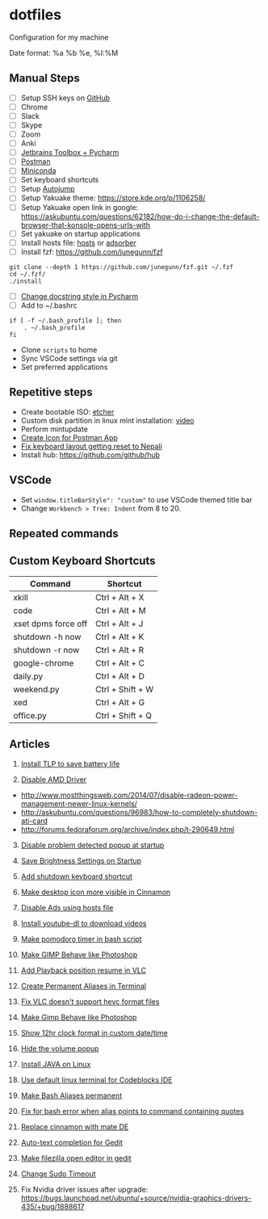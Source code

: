 # dotfiles
Configuration for my machine


Date format: %a %b %e, %I:%M

## Manual Steps
- [ ] Setup SSH keys on [GitHub](https://github.com/settings/keys)
- [ ] Chrome
- [ ] Slack
- [ ] Skype
- [ ] Zoom
- [ ] Anki
- [ ] [Jetbrains Toolbox + Pycharm](https://www.jetbrains.com/toolbox-app/)
- [ ] [Postman](https://app.getpostman.com/app/download/linux64)
- [ ] [Miniconda](https://docs.conda.io/projects/conda/en/latest/user-guide/install/linux.html#install-linux-silent)
- [ ] Set keyboard shortcuts
- [ ] Setup [Autojump](https://www.linode.com/docs/tools-reference/tools/faster-file-navigation-with-autojump/#debian-ubuntu)
- [ ] Setup Yakuake theme: https://store.kde.org/p/1106258/  
- [ ] Setup Yakuake open link in google: https://askubuntu.com/questions/62182/how-do-i-change-the-default-browser-that-konsole-opens-urls-with
- [ ] Set yakuake on startup applications
- [ ] Install hosts file: [hosts](https://github.com/StevenBlack/hosts) or [adsorber](https://github.com/stablestud/adsorber#portable-mode)
- [ ] Install fzf: https://github.com/junegunn/fzf
```shell
git clone --depth 1 https://github.com/junegunn/fzf.git ~/.fzf
cd ~/.fzf/
./install
```
- [ ] [Change docstring style in Pycharm](https://intellij-support.jetbrains.com/hc/en-us/community/posts/115000784410-how-to-change-pycharm-default-commenting-style-for-function-)
- [ ] Add to ~/.bashrc
```
if [ -f ~/.bash_profile ]; then
    . ~/.bash_profile
fi
```
- Clone `scripts` to home
- Sync VSCode settings via git
- Set preferred applications

## Repetitive steps
- Create bootable ISO: [etcher](https://github.com/balena-io/etcher)
- Custom disk partition in linux mint installation: [video](https://youtu.be/Nps2RF8fq18)
- Perform mintupdate
- [Create Icon for Postman App](https://medium.com/@canoodle/adding-icon-launcher-for-postman-native-app-in-ubuntu-a48a3917c786)
- [Fix keyboard layout getting reset to Nepali](https://forums.linuxmint.com/viewtopic.php?f=208&t=169930#p873888)
- Install hub: https://github.com/github/hub

## VSCode
- Set `window.titleBarStyle": "custom"` to use VSCode themed title bar
- Change `Workbench > Tree: Indent` from 8 to 20.

## Repeated commands

## Custom Keyboard Shortcuts
|Command | Shortcut|
|---|---|
|xkill|Ctrl + Alt + X|
|code|Ctrl + Alt + M|
|xset dpms force off|Ctrl + Alt + J|
|shutdown -h now|Ctrl + Alt + K|
|shutdown -r now|Ctrl + Alt + R|
|google-chrome|Ctrl + Alt + C|
|daily.py|Ctrl + Alt + D|
|weekend.py|Ctrl + Shift + W|
|xed|Ctrl + Alt + G|
|office.py|Ctrl + Shift + Q|


## Articles
01. [Install TLP to save battery life](http://linrunner.de/en/tlp/docs/tlp-faq.html)

02. [Disable AMD Driver](#) 
 * http://www.mostthingsweb.com/2014/07/disable-radeon-power-management-newer-linux-kernels/ 
 * http://askubuntu.com/questions/96983/how-to-completely-shutdown-ati-card
 * http://forums.fedoraforum.org/archive/index.php/t-290649.html

03. [Disable problem detected popup at startup](http://askubuntu.com/questions/133385/getting-system-program-problem-detected-pops-up-regularly-after-upgrade)

04. [Save Brightness Settings on Startup](http://askubuntu.com/questions/151651/brightness-is-reset-to-maximum-on-every-restart/227553#227553)

05. [Add shutdown keyboard shortcut](https://amitness.com/ubuntu-keyboard-shortcut#ubuntu-keyboard-shortcut)

06. [Make desktop icon more visible in Cinnamon](http://forums.fedoraforum.org/showthread.php?t=300371)

07. [Disable Ads using hosts file](http://winhelp2002.mvps.org/hosts.txt)

08. [Install youtube-dl to download videos](https://rg3.github.io/youtube-dl/download.html)

09. [Make pomodoro timer in bash script](http://superuser.com/questions/224265/pomodoro-timer-for-linux)

10. [Make GIMP Behave like Photoshop](http://www.noobslab.com/2014/03/give-new-looks-to-gimp-image-editor.html)

11. [Add Playback position resume in VLC](http://www.webupd8.org/2014/07/make-vlc-automatically-save-restore.html)

12. [Create Permanent Aliases in Terminal](http://askubuntu.com/a/17538)

13. [Fix VLC doesn't support hevc format files](http://www.unixmen.com/fix-vlc-not-support-audio-video-format-hevc/)

14. [Make Gimp Behave like Photoshop](http://www.noobslab.com/2014/03/give-new-looks-to-gimp-image-editor.html)

15. [Show 12hr clock format in custom date/time](http://forums.linuxmint.com/viewtopic.php?f=208&t=92900#p532984)

16. [Hide the volume popup](http://forums.linuxmint.com/viewtopic.php?f=206&t=145722)

17. [Install JAVA on Linux](http://community.linuxmint.com/tutorial/view/1372)

18. [Use default linux terminal for Codeblocks IDE](http://ubuntuforums.org/showthread.php?t=1464940)

19. [Make Bash Aliases permanent](http://askubuntu.com/questions/17536/how-do-i-create-a-permanent-bash-alias) 

20. [Fix for bash error when alias points to command containing quotes](http://stackoverflow.com/questions/1250079/how-to-escape-single-quotes-within-single-quoted-strings)

21. [Replace cinnamon with mate DE](https://www.reddit.com/r/linux/comments/29x2gs/mint_17_how_does_one_replace_cinamon_with_mate/) 

22. [Auto-text completion for Gedit](https://github.com/nymanjens/gedit-intelligent-text-completion)

23. [Make filezilla open editor in gedit](http://superuser.com/questions/159846/change-filezilla-settings-in-ubuntu-linux-so-view-edit-uses-gedit) 

24. [Change Sudo Timeout](http://itsfoss.com/change-sudo-password-timeout-ubuntu/)

25. Fix Nvidia driver issues after upgrade: https://bugs.launchpad.net/ubuntu/+source/nvidia-graphics-drivers-435/+bug/1888617
